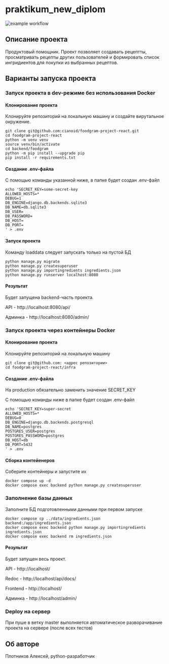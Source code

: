 # praktikum_new_diplom

![example workflow](https://github.com/Aleksei93/foodgram-project-react/actions/workflows/foodgram_workflow.yml/badge.svg)

## Описание проекта

Продуктовый помощник. Проект позволяет создавать рецептты, просматривать рецепты других пользователей и формировать список ингридиентов для покупки из выбранных рецептов. 

## Варианты запуска проекта

### Запуск проекта в dev-режиме без использования Docker

#### Клонирование проекта

Клонируйте репозиторий на локальную машину и создайте вирутальное окружение.

```
git clone git@github.com:cianoid/foodgram-project-react.git
cd foodgram-project-react
python -m venv venv
source venv/bin/activate
cd backend/foodgram
python -m pip install --upgrade pip
pip install -r requirements.txt
```

#### Создание .env-файла

С помощью команды указанной ниже, в папке будет создан .env-файл 

```
echo 'SECRET_KEY=some-secret-key
ALLOWED_HOSTS=*
DEBUG=1
DB_ENGINE=django.db.backends.sqlite3
DB_NAME=db.sqlite3
DB_USER=
DB_PASSWORD=
DB_HOST=
DB_PORT=
' > .env 
```

#### Запуск проекта

Команду loaddata следует запускать только на пустой БД 

```
python manage.py migrate
python manage.py createsuperuser
python manage.py importingredients ingredients.json
python manage.py runserver localhost:8080
```

#### Результат

Будет запущена backend-часть проекта.

API - http://localhost:8080/api/ 

Админка - http://localhost:8080/admin/



### Запуск проекта через контейнеры Docker

#### Клонирование проекта

Клонируйте репозиторий на локальную машину

```
git clone git@github.com: <адрес репозитории>
cd foodgram-project-react/infra
```

#### Создание .env-файла

На production обязательно заменить значение SECRET_KEY

С помощью команды ниже в папке будет создан .env-файл

```
echo 'SECRET_KEY=super-secret
ALLOWED_HOSTS=*
DEBUG=0
DB_ENGINE=django.db.backends.postgresql
DB_NAME=postgres
POSTGRES_USER=postgres
POSTGRES_PASSWORD=postgres
DB_HOST=db
DB_PORT=5432
' > .env
```

#### Сборка контейенеров

Соберите контейнеры и запустите их

```
docker compose up -d
docker compose exec backend python manage.py createsuperuser
```

### Заполнение базы данных

Заполните БД подготовленными данными при первом запуске

```
docker compose cp ../data/ingredients.json backend:/app/ingredients.json 
docker compose exec backend python manage.py importingredients ingredients.json
docker compose exec backend rm ingredients.json
```

#### Результат

Будет запущен весь проект.

API - http://localhost/

Redoc - http://localhost/api/docs/

Frontend - http://localhost/

Админка - http://localhost/admin/


### Deploy на сервер

При пуше в ветку master выполняется автоматическое разворачивание проекта на сервере (после всех тестов)


## Об авторе

Плотников Алексей, python-разработчик
